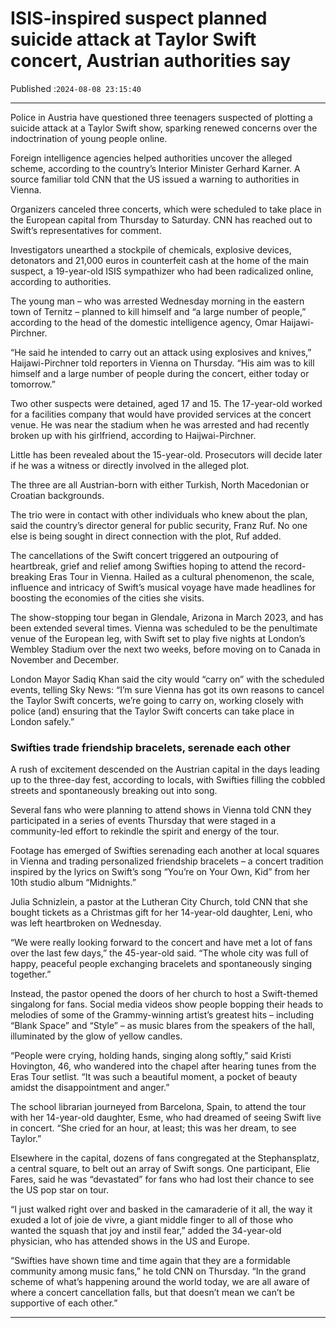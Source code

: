 # ISIS-inspired suspect planned suicide attack at Taylor Swift concert, Austrian authorities say

Published :`2024-08-08 23:15:40`

---

Police in Austria have questioned three teenagers suspected of plotting a suicide attack at a Taylor Swift show, sparking renewed concerns over the indoctrination of young people online.

Foreign intelligence agencies helped authorities uncover the alleged scheme, according to the country’s Interior Minister Gerhard Karner. A source familiar told CNN that the US issued a warning to authorities in Vienna.

Organizers canceled three concerts, which were scheduled to take place in the European capital from Thursday to Saturday. CNN has reached out to Swift’s representatives for comment.

Investigators unearthed a stockpile of chemicals, explosive devices, detonators and 21,000 euros in counterfeit cash at the home of the main suspect, a 19-year-old ISIS sympathizer who had been radicalized online, according to authorities.

The young man – who was arrested Wednesday morning in the eastern town of Ternitz – planned to kill himself and “a large number of people,” according to the head of the domestic intelligence agency, Omar Haijawi-Pirchner.

“He said he intended to carry out an attack using explosives and knives,” Haijawi-Pirchner told reporters in Vienna on Thursday. “His aim was to kill himself and a large number of people during the concert, either today or tomorrow.”

Two other suspects were detained, aged 17 and 15. The 17-year-old worked for a facilities company that would have provided services at the concert venue. He was near the stadium when he was arrested and had recently broken up with his girlfriend, according to Haijwai-Pirchner.

Little has been revealed about the 15-year-old. Prosecutors will decide later if he was a witness or directly involved in the alleged plot.

The three are all Austrian-born with either Turkish, North Macedonian or Croatian backgrounds.

The trio were in contact with other individuals who knew about the plan, said the country’s director general for public security, Franz Ruf. No one else is being sought in direct connection with the plot, Ruf added.

The cancellations of the Swift concert triggered an outpouring of heartbreak, grief and relief among Swifties hoping to attend the record-breaking Eras Tour in Vienna. Hailed as a cultural phenomenon, the scale, influence and intricacy of Swift’s musical voyage have made headlines for boosting the economies of the cities she visits.

The show-stopping tour began in Glendale, Arizona in March 2023, and has been extended several times. Vienna was scheduled to be the penultimate venue of the European leg, with Swift set to play five nights at London’s Wembley Stadium over the next two weeks, before moving on to Canada in November and December.

London Mayor Sadiq Khan said the city would “carry on” with the scheduled events, telling Sky News: “I’m sure Vienna has got its own reasons to cancel the Taylor Swift concerts, we’re going to carry on, working closely with police (and) ensuring that the Taylor Swift concerts can take place in London safely.”

### Swifties trade friendship bracelets, serenade each other

A rush of excitement descended on the Austrian capital in the days leading up to the three-day fest, according to locals, with Swifties filling the cobbled streets and spontaneously breaking out into song.

Several fans who were planning to attend shows in Vienna told CNN they participated in a series of events Thursday that were staged in a community-led effort to rekindle the spirit and energy of the tour.

Footage has emerged of Swifties serenading each another at local squares in Vienna and trading personalized friendship bracelets – a concert tradition inspired by the lyrics on Swift’s song “You’re on Your Own, Kid” from her 10th studio album “Midnights.”

Julia Schnizlein, a pastor at the Lutheran City Church, told CNN that she bought tickets as a Christmas gift for her 14-year-old daughter, Leni, who was left heartbroken on Wednesday.

“We were really looking forward to the concert and have met a lot of fans over the last few days,” the 45-year-old said. “The whole city was full of happy, peaceful people exchanging bracelets and spontaneously singing together.”

Instead, the pastor opened the doors of her church to host a Swift-themed singalong for fans. Social media videos show people bopping their heads to melodies of some of the Grammy-winning artist’s greatest hits – including “Blank Space” and “Style” – as music blares from the speakers of the hall, illuminated by the glow of yellow candles.

“People were crying, holding hands, singing along softly,” said Kristi Hovington, 46, who wandered into the chapel after hearing tunes from the Eras Tour setlist. “It was such a beautiful moment, a pocket of beauty amidst the disappointment and anger.”

The school librarian journeyed from Barcelona, Spain, to attend the tour with her 14-year-old daughter, Esme, who had dreamed of seeing Swift live in concert. “She cried for an hour, at least; this was her dream, to see Taylor.”

Elsewhere in the capital, dozens of fans congregated at the Stephansplatz, a central square, to belt out an array of Swift songs. One participant, Elie Fares, said he was “devastated” for fans who had lost their chance to see the US pop star on tour.

“I just walked right over and basked in the camaraderie of it all, the way it exuded a lot of joie de vivre, a giant middle finger to all of those who wanted the squash that joy and instil fear,” added the 34-year-old physician, who has attended shows in the US and Europe.

“Swifties have shown time and time again that they are a formidable community among music fans,” he told CNN on Thursday. “In the grand scheme of what’s happening around the world today, we are all aware of where a concert cancellation falls, but that doesn’t mean we can’t be supportive of each other.”

---

